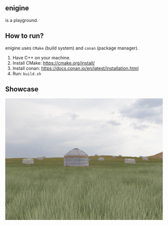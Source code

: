 ## enigine

is a playground.

## How to run?

enigine uses `CMake` (build system) and `conan` (package manager).

1. Have C++ on your machine.
2. Install CMake: https://cmake.org/install/
3. Install conan: https://docs.conan.io/en/latest/installation.html
4. Run: `build.sh`

## Showcase

![1](src/assets/showcase/1.jpg)
